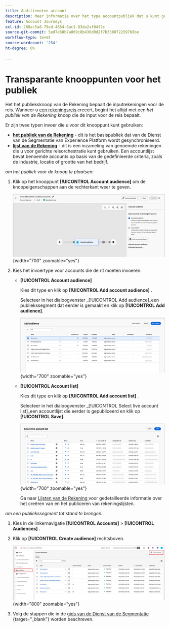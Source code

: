 ```yaml
---
title: Auditienoten account
description: Meer informatie over het type accountpubliek dat u kunt gebruiken voor het definiëren van de invoer voor uw accountreizen in Journey Optimizer B2B edition.
feature: Account Journeys
exl-id: 288ac5a8-79ed-4654-8ac1-83da2af04f2c
source-git-commit: 5ed7e58b7a069c8b436d0d2f7b338072259768be
workflow-type: tm+mt
source-wordcount: '254'
ht-degree: 0%

---
```


# Transparante knooppunten voor het publiek

Het het publieksknoop van de Rekening bepaalt de inputrekeningen voor de reis. Wanneer u [ een rekeningsreis ](./journey-overview.md#create-an-account-journey) creeert, begint het altijd met een _het publiek van de Rekening_ knoop die de input voor de reis bepaalt.

Er zijn twee typen invoer die u voor dit knooppunt kunt gebruiken:

* **[het publiek van de Rekening](../audiences/account-audience-overview.md)** - dit is het basispubliek dat van de Dienst van de Segmentatie van Experience Platform wordt gesynchroniseerd.
* **[lijst van de Rekening](../accounts/account-lists.md)** - dit is een inzameling van genoemde rekeningen die u voor gerichte reisorchestratie kunt gebruiken. Een accountlijst bevat benoemde accounts op basis van de gedefinieerde criteria, zoals de industrie, locatie of grootte van het bedrijf.

_om het publiek voor de knoop te plaatsen:_

1. Klik op het knooppunt **[!UICONTROL Account audience]** om de knoopeigenschappen aan de rechterkant weer te geven.

   ![ de publieksknoop van de Rekening ](./assets/account-journey-account-audience-node.png){width="700" zoomable="yes"}

1. Kies het invoertype voor accounts die de rit moeten invoeren:

   * **[!UICONTROL Account audience]**

     Kies dit type en klik op **[!UICONTROL Add account audience]** .

     Selecteer in het dialoogvenster _[!UICONTROL Add audience]_een publiekssegment dat eerder is gemaakt en klik op **[!UICONTROL Add audience]**.

     ![ selecteer een publiekssegment voor de knoop ](./assets/node-audience-add-dialog.png){width="700" zoomable="yes"}

   * **[!UICONTROL Account list]**

     Kies dit type en klik op **[!UICONTROL Add account list]** .

     Selecteer in het dialoogvenster _[!UICONTROL Select live account list]_een accountlijst die eerder is gepubliceerd en klik op **[!UICONTROL Save]**.

     ![ selecteer een levende rekeningslijst voor de knoop ](./assets/account-journey-account-audience-select-account-list.png){width="700" zoomable="yes"}

     Ga naar [ Lijsten van de Rekening ](../accounts/account-lists.md) voor gedetailleerde informatie over het creëren van en het publiceren van rekeningslijsten.

_om een publiekssegment tot stand te brengen:_

1. Kies in de linkernavigatie **[!UICONTROL Accounts]** > **[!UICONTROL Audiences]** .

1. Klik op **[!UICONTROL Create audience]** rechtsboven.

   ![ creeer een publiekssegment ](./assets/audiences-list-create.png){width="800" zoomable="yes"}

1. Volg de stappen die in de [ gids van de Dienst van de Segmentatie ](https://experienceleague.adobe.com/en/docs/experience-platform/segmentation/ui/account-audiences){target="_blank"} worden beschreven.
